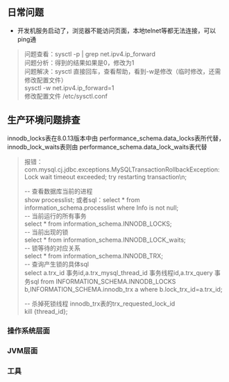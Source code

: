 ## 日常问题

- 开发机服务启动了，浏览器不能访问页面，本地telnet等都无法连接，可以ping通

> 问题查看：sysctl -p | grep net.ipv4.ip_forward     
> 问题分析：得到的结果如果是0，修改为1     
> 问题解决：sysctl 直接回车，查看帮助，看到-w是修改（临时修改，还需修改配置文件）   
> sysctl -w net.ipv4.ip_forward=1   
> 修改配置文件 /etc/sysctl.conf


## 生产环境问题排查

innodb_locks表在8.0.13版本中由 performance_schema.data_locks表所代替，   
innodb_lock_waits表则由 performance_schema.data_lock_waits表代替

> 报错：com.mysql.cj.jdbc.exceptions.MySQLTransactionRollbackException: 
> Lock wait timeout exceeded; try restarting transaction\n;
>  
> -- 查看数据库当前的进程    
> show processlist;   或者sql：select * from information_schema.processlist where Info is not null;      
> -- 当前运行的所有事务    
> select * from information_schema.INNODB_LOCKS;     
> -- 当前出现的锁   
> select * from information_schema.INNODB_LOCK_waits;    
> -- 锁等待的对应关系    
> select * from information_schema.INNODB_TRX;    
> -- 查询产生锁的具体sql    
> select a.trx_id 事务id,a.trx_mysql_thread_id 事务线程id,a.trx_query 事务sql 
> from INFORMATION_SCHEMA.INNODB_LOCKS b,INFORMATION_SCHEMA.innodb_trx a
> where b.lock_trx_id=a.trx_id;    
> 
> -- 杀掉死锁线程 innodb_trx表的trx_requested_lock_id   
> kill {thread_id};
> 

### 操作系统层面

### JVM层面

### 工具